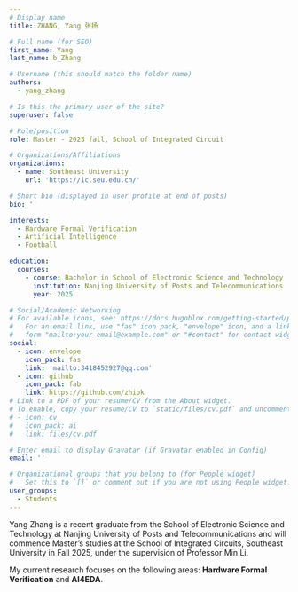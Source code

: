 ```yaml
---
# Display name
title: ZHANG, Yang 张扬

# Full name (for SEO)
first_name: Yang
last_name: b_Zhang

# Username (this should match the folder name)
authors:
  - yang_zhang

# Is this the primary user of the site?
superuser: false

# Role/position
role: Master - 2025 fall, School of Integrated Circuit

# Organizations/Affiliations
organizations:
  - name: Southeast University
    url: 'https://ic.seu.edu.cn/'

# Short bio (displayed in user profile at end of posts)
bio: ''

interests:
  - Hardware Formal Verification
  - Artificial Intelligence
  - Football

education:
  courses:
    - course: Bachelor in School of Electronic Science and Technology
      institution: Nanjing University of Posts and Telecommunications
      year: 2025

# Social/Academic Networking
# For available icons, see: https://docs.hugoblox.com/getting-started/page-builder/#icons
#   For an email link, use "fas" icon pack, "envelope" icon, and a link in the
#   form "mailto:your-email@example.com" or "#contact" for contact widget.
social:
  - icon: envelope
    icon_pack: fas
    link: 'mailto:3418452927@qq.com'
  - icon: github
    icon_pack: fab
    link: https://github.com/zhiok
# Link to a PDF of your resume/CV from the About widget.
# To enable, copy your resume/CV to `static/files/cv.pdf` and uncomment the lines below.
# - icon: cv
#   icon_pack: ai
#   link: files/cv.pdf

# Enter email to display Gravatar (if Gravatar enabled in Config)
email: ''

# Organizational groups that you belong to (for People widget)
#   Set this to `[]` or comment out if you are not using People widget.
user_groups:
  - Students
---
```


Yang Zhang is a recent graduate from the School of Electronic Science and Technology at Nanjing University of Posts and Telecommunications and will commence Master’s studies at the School of Integrated Circuits, Southeast University in Fall 2025, under the supervision of Professor Min Li.

My current research focuses on the following areas: **Hardware Formal Verification** and **AI4EDA**.